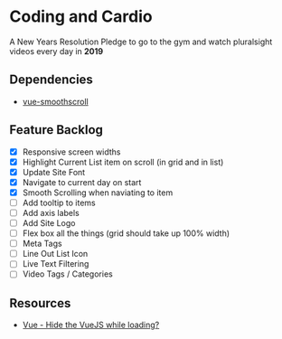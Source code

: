 # Coding and Cardio

A New Years Resolution Pledge to go to the gym and watch pluralsight videos every day in **2019**

## Dependencies

* [vue-smoothscroll](https://github.com/Teddy-Zhu/vue-smoothscroll)

## Feature Backlog

- [x] Responsive screen widths
- [x] Highlight Current List item on scroll (in grid and in list)
- [x] Update Site Font
- [x] Navigate to current day on start
- [x] Smooth Scrolling when naviating to item
- [ ] Add tooltip to items
- [ ] Add axis labels
- [ ] Add Site Logo
- [ ] Flex box all the things (grid should take up 100% width)
- [ ] Meta Tags
- [ ] Line Out List Icon
- [ ] Live Text Filtering
- [ ] Video Tags / Categories

## Resources

* [Vue - Hide the VueJS while loading?](https://stackoverflow.com/a/36187668/1366033)